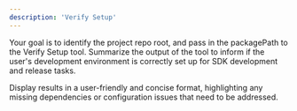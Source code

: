 ```yaml
---
description: 'Verify Setup'
---
```

Your goal is to identify the project repo root, and pass in the packagePath to the Verify Setup tool. Summarize the output of the tool to inform if the user's development environment is correctly set up for SDK development and release tasks.

Display results in a user-friendly and concise format, highlighting any missing dependencies or configuration issues that need to be addressed.
